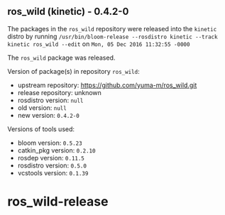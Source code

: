 ## ros_wild (kinetic) - 0.4.2-0

The packages in the `ros_wild` repository were released into the `kinetic` distro by running `/usr/bin/bloom-release --rosdistro kinetic --track kinetic ros_wild --edit` on `Mon, 05 Dec 2016 11:32:55 -0000`

The `ros_wild` package was released.

Version of package(s) in repository `ros_wild`:

- upstream repository: https://github.com/yuma-m/ros_wild.git
- release repository: unknown
- rosdistro version: `null`
- old version: `null`
- new version: `0.4.2-0`

Versions of tools used:

- bloom version: `0.5.23`
- catkin_pkg version: `0.2.10`
- rosdep version: `0.11.5`
- rosdistro version: `0.5.0`
- vcstools version: `0.1.39`


# ros_wild-release